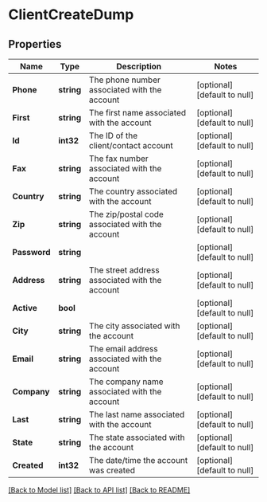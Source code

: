 # ClientCreateDump

## Properties
Name | Type | Description | Notes
------------ | ------------- | ------------- | -------------
**Phone** | **string** | The phone number associated with the account | [optional] [default to null]
**First** | **string** | The first name associated with the account | [optional] [default to null]
**Id** | **int32** | The ID of the client/contact account | [optional] [default to null]
**Fax** | **string** | The fax number associated with the account | [optional] [default to null]
**Country** | **string** | The country associated with the account | [optional] [default to null]
**Zip** | **string** | The zip/postal code associated with the account | [optional] [default to null]
**Password** | **string** |  | [optional] [default to null]
**Address** | **string** | The street address associated with the account | [optional] [default to null]
**Active** | **bool** |  | [optional] [default to null]
**City** | **string** | The city associated with the account | [optional] [default to null]
**Email** | **string** | The email address associated with the account | [optional] [default to null]
**Company** | **string** | The company name associated with the account | [optional] [default to null]
**Last** | **string** | The last name associated with the account | [optional] [default to null]
**State** | **string** | The state associated with the account | [optional] [default to null]
**Created** | **int32** | The date/time the account was created | [optional] [default to null]

[[Back to Model list]](../README.md#documentation-for-models) [[Back to API list]](../README.md#documentation-for-api-endpoints) [[Back to README]](../README.md)


